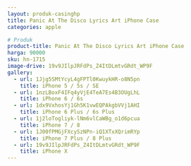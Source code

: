 ```yaml
---
layout: produk-casinghp
title: Panic At The Disco Lyrics Art iPhone Case
categories: apple

# Produk
product-title: Panic At The Disco Lyrics Art iPhone Case
harga: 90000
sku: hn-1715
image-drive: 19v9JIlpJRFdPs_Z4ItDLmtvGRdt_WP9F
gallery:
  - url: 1Jjg5SMtYcyL4gFPTl0KwuykHR-o8N5pn
    title: iPhone 5 / 5s / SE
  - url: 1nzLBoxF4IFq4yVjE4TeA7Es4B3OUgLhL
    title: iPhone 6 / 6s
  - url: 1dx9VxhosYj1Gh5K1vwEQPAkgbVVj1AHI
    title: iPhone 6 Plus / 6s Plus
  - url: 1j2loTogliyk-lNm6vlCaWBg_o1d6pcua
    title: iPhone 7 / 8
  - url: 1J00fPMGjFXcySzNPn-iQ1XTxXQrimRYp
    title: iPhone 7 Plus / 8 Plus
  - url: 19v9JIlpJRFdPs_Z4ItDLmtvGRdt_WP9F
    title: iPhone X
---
```

